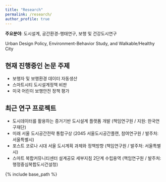 ```yaml
---
title: "Research"
permalink: /research/
author_profile: true
---
```


**주요분야**: 도시설계, 공간환경-행태연구, 보행 및 건강도시연구 

Urban Design Policy, Environment-Behavior Study, and Walkable/Healthy City


## 현재 진행중인 논문 주제
* 보행자 및 보행환경 데이터 자동생산
* 스마트시티 도시설계정책 비판
* 미국 어린이 보행안전 정책 평가


## 최근 연구 프로젝트
* 도시데이터를 활용하는 증거기반 도시설계 플랫폼 개발 (책임연구원 / 지원: 한국연구재단)
* 미래 서울 도시공간전략 통합구상 (2045 서울도시공간플랜, 참여연구원 / 발주처: 서울특별시)
* 포스트 코로나 시대 서울 도시계획 과제와 정책방향 (책임연구원 / 발주처: 서울특별시)
* 스마트 복합커뮤니티센터 설계공모 세부지침 2단계 수립용역 (책임연구원 / 발주처: 행정중심복합도시건설청)

{% include base_path %}

<!---
{% for post in site.research reversed %}
  {% include archive-single.html %}
{% endfor %}
* 새만금 미래전략 수립 및 투자활성화를 위한 국제행사 용역 (참여연구원 / 발주처: 새만금개발청)
-->
